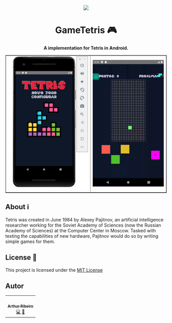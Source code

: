 <p align="center">
  <img src="https://image.flaticon.com/icons/svg/2363/2363722.svg" width="100px" float="center"/>
</p>
<h1 align="center">GameTetris 🎮</h1>
<p align="center">
  <strong>A implementation for Tetris in Android.</strong>
</p>

<center border="none">
  <table border="none">
    <tr>
       <td>
        <img src="static/home.png" alt="Screenshot1" width="280px">
      </td>
      <td>
        <img src="static/demo.gif" alt="Screenshot1" width="250px">
      </td>
    <tr>
  </table>
</center>

## About ℹ️

Tetris was created in June 1984 by Alexey Pajitnov, an artificial intelligence researcher working for the Soviet Academy of Sciences (now the Russian Academy of Sciences) at the Computer Center in Moscow. Tasked with testing the capabilities of new hardware, Pajitnov would do so by writing simple games for them.

## License 📝

This project is licensed under the [MIT License](https://opensource.org/licenses/MIT)

## Autor

<table>
  <tr>
    <td align="center"><a href="https://github.com/devarthurribeiro"><img src="https://avatars1.githubusercontent.com/u/12974798?s=460&u=6a69934913c6f56d74fdf9c80793881d4cfb7bf6&v=4" width="100px;" alt=""/><br /><sub><b>Arthur Ribeiro</b></sub></a><br /><a href="https://github.com/devarthurribeiro/covid19-brazil-api/commits?author=devarthurribeiro" title="Code">💻</a> <a href="#devarthurribeiro" title="Design">🎨</a></td>
  <tr>
</table>
